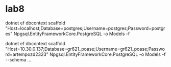 # lab8

dotnet ef dbcontext scaffold "Host=localhost;Database=postgres;Username=postgres;Password=postgres" Npgsql.EntityFrameworkCore.PostgreSQL -o Models -f

dotnet ef dbcontext scaffold "Host=10.30.0.137;Database=gr621_poase;Username=gr621_poase;Password=artempozd2323" Npgsql.EntityFrameworkCore.PostgreSQL -o Models -f --schema ...

